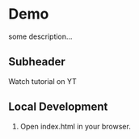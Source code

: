 # Demo

some description...

## Subheader

Watch tutorial on YT

## Local Development

1. Open index.html in your browser.
